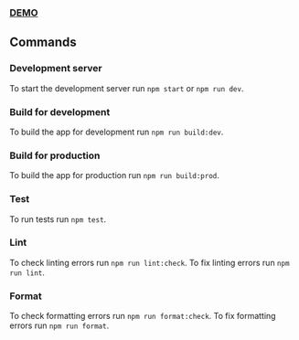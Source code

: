 
### [DEMO](https://avzuykov.github.io/todos/)

## Commands

### Development server

To start the development server run `npm start` or `npm run dev`.

### Build for development

To build the app for development run `npm run build:dev`.

### Build for production

To build the app for production run `npm run build:prod`.

### Test

To run tests run `npm test`.

### Lint

To check linting errors run `npm run lint:check`. To fix linting errors run `npm run lint`.

### Format

To check formatting errors run `npm run format:check`. To fix formatting errors run `npm run format`.

